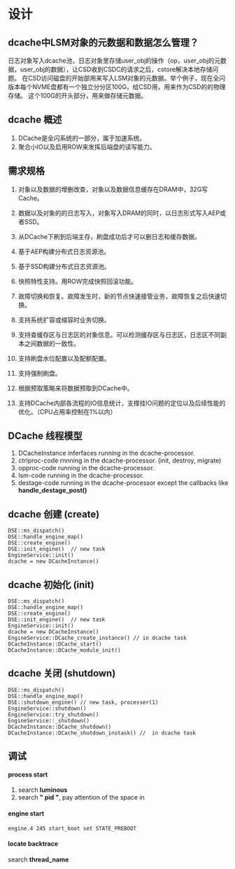 # 设计
## dcache中LSM对象的元数据和数据怎么管理？
日志对象写入dcache池，日志对象里存储user_obj的操作（op，user_obj的元数据，user_obj的数据），让CSD收到CSDC的请求之后，cstore解决本地存储问题。
在CSD访问磁盘的开始部用来写入LSM对象的元数据。举个例子，现在全闪版本每个NVME盘都有一个独立分分区100G，给CSD用，用来作为CSD的的物理存储。
这个100G的开头部分，用来做存储元数据。

## dcache 概述
1. DCache是全闪系统的一部分，属于加速系统。
1. 聚合小IO以及启用ROW来发挥后端盘的读写能力。

## 需求规格
1. 对象以及数据的增删改查，对象以及数据信息缓存在DRAM中，32G写Cache。
1. 数据以及对象的的日志写入，对象写入DRAM的同时，以日志形式写入AEP或者SSD。
1. 从DCache下刷到后端主存，刷盘成功后才可以删日志和缓存数据。
1. 基于AEP构建分布式日志资源池。
1. 基于SSD构建分布式日志资源池。

3. 快照特性支持。用ROW完成快照回滚功能。
4. 故障切换和恢复。故障发生时，新的节点快速接管业务，故障恢复之后快速切换。
5. 支持系统扩容或缩容时业务切换。
6. 支持查缓存区与日志区的对象信息。可以检测缓存区与日志区，日志区不同副本之间数据的一致性。
7. 支持刷盘水位配置以及配额配置。
8. 支持强制刷盘。

1. 根据预取策略来将数据预取到DCache中。
1. 支持DCache内部各流程的IO信息统计，支撑挂IO问题的定位以及后续性能的优化。（CPU占用率控制在1%以内）


## DCache 线程模型
1. DCacheInstance inferfaces running in the dcache-processor.
2. ctrlproc-code rnnning in the dcache-processor. (init, destroy, migrate)
3. opproc-code running in the dcache-processor.
4. lsm-code running in the dcache-processor.
5. destage-code running in the dcache-processor except the callbacks like **handle_destage_post()**

## dcache 创建 (create)
```
DSE::ms_dispatch()
DSE::handle_engine_map()
DSE::create_engine()
DSE::init_engine()  // new task
EngineService::init()
dcache = new DCacheInstance()
```

## dcache 初始化 (init)
```
DSE::ms_dispatch()
DSE::handle_engine_map()
DSE::create_engine()
DSE::init_engine()  // new task
EngineService::init()
dcache = new DCacheInstance()
EngineService::DCache_create_instance() // in dcache task
DCacheInstance::DCache_start()
DCacheInstance::DCache_module_init()
```

## dcache 关闭 (shutdown) 
```
DSE::ms_dispatch()
DSE::handle_engine_map()
DSE::shutdown_engine() // new task, processer(1)
EngineService::shutdown()
EngineService::try_shutdown()
EngineService::_shutdown()
DCacheInstance::DCache_shutdown()
DCacheInstance::DCache_shutdown_instask() //  in dcache task
```

## 调试
#### process start
1. search **luminous**
2. search **" pid "**, pay attention of the space in 

#### engine start
```
engine.4 245 start_boot set STATE_PREBOOT
```
#### locate backtrace
search **thread_name**

